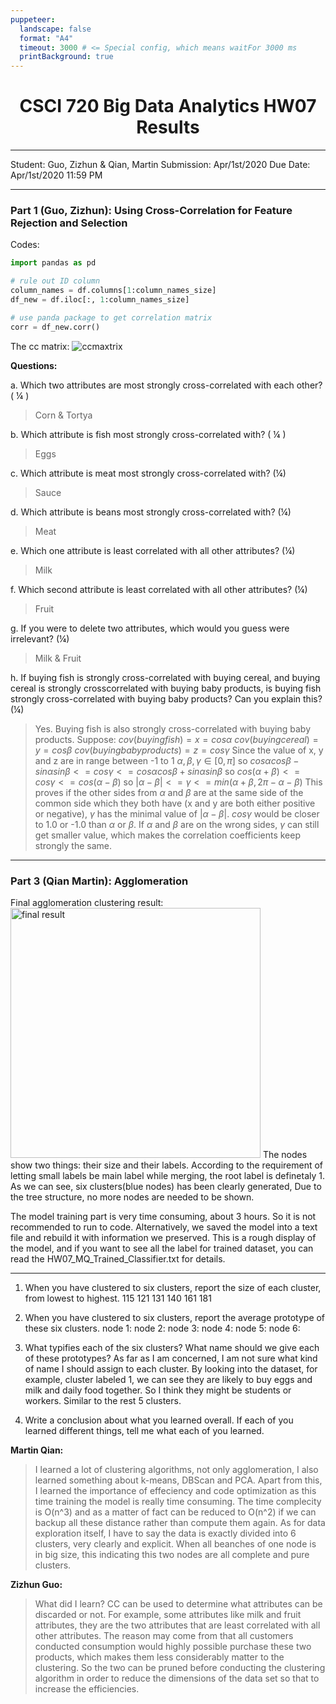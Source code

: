 ```yaml
---
puppeteer:
  landscape: false
  format: "A4"
  timeout: 3000 # <= Special config, which means waitFor 3000 ms
  printBackground: true
---
```


 #  <center> CSCI 720 Big Data Analytics HW07 Results </center> 
---
Student: Guo, Zizhun & Qian, Martin
Submission: Apr/1st/2020
Due Date: Apr/1st/2020 11:59 PM 

---

### Part 1 (Guo, Zizhun): Using Cross-Correlation for Feature Rejection and Selection
Codes:
```py
import pandas as pd

# rule out ID column
column_names = df.columns[1:column_names_size]  
df_new = df.iloc[:, 1:column_names_size]

# use panda package to get correlation matrix
corr = df_new.corr()
```
The cc matrix:
![ccmaxtrix](https://i.imgur.com/jcg1WMc.png)

<!-- For Questions **e** **f** **g**
Code:
```py
    min_dist = np.inf
    min_dist_2nd = np.inf

    idx_min = np.inf
    idx_min_2nd = np.inf
    
    for attr1 in range(0, 20):
        dist_total = 0
        for attr2 in range(0, 20):
            dist_total += distance.euclidean(corr.values[attr1] , corr.values[attr2])
        dist = dist_total/20
        if dist < min_dist and dist != 0:
            idx_min_2nd = idx_min
            min_dist_2nd = min_dist
            idx_min = attr1
            min_dist = dist
    print(corr)
    print(min_dist)
    print("first leaset correlated with all others:" + str(column_names[idx_min]))
    print(min_dist_2nd)
    print("second leaset correlated with all others:" + str(column_names[idx_min_2nd]))
``` -->


**Questions:**

a. Which two attributes are most strongly cross-correlated with each other? ( ¼ )
> Corn & Tortya

b. Which attribute is fish most strongly cross-correlated with? ( ¼ )
> Eggs

c. Which attribute is meat most strongly cross-correlated with? (¼)
> Sauce

d. Which attribute is beans most strongly cross-correlated with? (¼)
> Meat

e. Which one attribute is least correlated with all other attributes? (¼)
> Milk

f. Which second attribute is least correlated with all other attributes? (¼)
> Fruit

g. If you were to delete two attributes, which would you guess were irrelevant? (¼)
> Milk & Fruit

h. If buying fish is strongly cross-correlated with buying cereal, and buying cereal is strongly crosscorrelated with buying baby products, is buying fish strongly cross-correlated with buying baby products? Can you explain this? (¼)
> Yes. Buying fish is also strongly cross-correlated with buying baby products.
> Suppose: 
$cov(buying fish) = x = cos\alpha$ 
$cov(buying cereal) = y = cos\beta$
$cov(buying baby products) = z = cos\gamma$
Since the value of x, y and z are in range between -1 to 1 
$\alpha, \beta, \gamma\in[0, \pi]$
so $cos\alpha cos\beta - sin\alpha sin\beta <= cos\gamma <= cos\alpha cos\beta + sin\alpha sin\beta$
so $cos(\alpha + \beta) <= cos\gamma <= cos(\alpha - \beta)$
so $\vert \alpha - \beta \vert <= \gamma <= min(\alpha + \beta, 2\pi - \alpha -\beta)$
This proves if the other sides from $\alpha$ and $\beta$ are at the same side of the common side which they both have (x and y are both either positive or negative), $\gamma$ has the minimal value of $\vert \alpha - \beta \vert$. $cos \gamma$ would be closer to 1.0 or -1.0 than $\alpha$ or $\beta$.
If $\alpha$ and $\beta$ are on the wrong sides, $\gamma$ can still get smaller value, which makes the correlation coefficients keep strongly the same.


---
### Part 3 (Qian Martin): Agglomeration

Final agglomeration clustering result:
<img src="HW7.png" title="final result" width="400" height="400" />
The nodes show two things: their size and their labels. According to the requirement of letting small labels be main label while merging, the root label is definetaly 1. As we can see, six clusters(blue nodes) has been clearly generated, Due to the tree structure, no more nodes are needed to be shown.

The model training part is very time consuming, about 3 hours. So it is not recommended to run to code. Alternatively, we saved the model into a text file and rebuild it with information we preserved. This is a rough display of the model, and if you want to see all the label for trained dataset, you can read the HW07_MQ_Trained_Classifier.txt for details.

---

1. When you have clustered to six clusters, report the size of each cluster, from lowest to highest. 
115 121 131 140 161 181 

2. When you have clustered to six clusters, report the average prototype of these six clusters.
node 1:
node 2:
node 3: 
node 4: 
node 5:
node 6:

3. What typifies each of the six clusters?  What name should we give each of these prototypes? 
As far as I am concerned, I am not sure what kind of name I should assign to each cluster. By looking into the dataset, for example, cluster labeled 1, we can see they are likely to buy eggs and milk and daily food together. So I think they might be students or workers. Similar to the rest 5 clusters.

6. Write a conclusion about what you learned overall.   If each of you learned different things, tell me what each of you learned. 

**Martin Qian:**
>I learned a lot of clustering algorithms, not only agglomeration, I also learned something about k-means, DBScan and PCA. Apart from this, I learned the importance of effeciency and code optimization as this time training the model is really time consuming. The time complecity is O(n^3) and as a matter of fact can be reduced to O(n^2) if we can backup all these distance rather than compute them again.
> As for data exploration itself, I have to say the data is exactly divided into 6 clusters, very clearly and explicit. When all beanches of one node is in big size, this indicating this two nodes are all complete and pure clusters.  

**Zizhun Guo:**
>What did I learn?
CC can be used to determine what attributes can be discarded or not. For example, some attributes like milk and fruit attributes, they are the two attributes that are least correlated with all other attributes. The reason may come from that all customers conducted consumption would highly possible purchase these two products, which makes them less considerably matter to the clustering. So the two can be pruned before conducting the clustering algorithm in order to reduce the dimensions of the data set so that to increase the efficiencies.